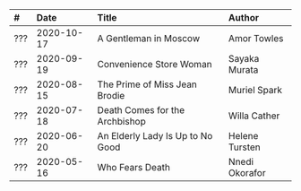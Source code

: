 | #   | Date       | Title                                  | Author                      |
| :-- | :--------- | :------------------------------------- | :-------------------------- |
| ??? | 2020-10-17 | A Gentleman in Moscow                  | Amor Towles                 |
| ??? | 2020-09-19 | Convenience Store Woman                | Sayaka Murata               |
| ??? | 2020-08-15 | The Prime of Miss Jean Brodie          | Muriel Spark                |
| ??? | 2020-07-18 | Death Comes for the Archbishop         | Willa Cather                |
| ??? | 2020-06-20 | An Elderly Lady Is Up to No Good       | Helene Tursten              |
| ??? | 2020-05-16 | Who Fears Death                        | Nnedi Okorafor              |

